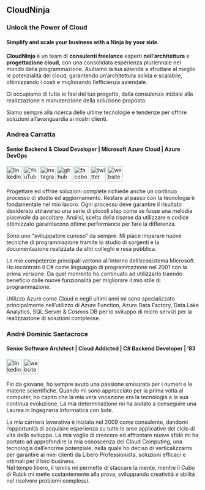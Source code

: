 ## CloudNinja
### Unlock the Power of Cloud
#### Simplify and scale your business with a Ninja by your side.


**CloudNinja** è un team di **consulenti freelance** esperti **nell’architettura** e **progettazione cloud**, con una consolidata esperienza pluriennale nel mondo della programmazione. Aiutiamo la tua azienda a sfruttare al meglio le potenzialità del cloud, garantendo un’architettura solida e scalabile, ottimizzando i costi e migliorando l’efficienza aziendale.

Ci occupiamo di tutte le fasi del tuo progetto, dalla consulenza iniziale alla realizzazione e manutenzione della soluzione proposta.

Siamo sempre alla ricerca delle ultime tecnologie e tendenze per offrire soluzioni all’avanguardia ai nostri clienti.

### Andrea Carratta
#### Senior Backend & Cloud Developer | Microsoft Azure Cloud | Azure DevOps


[<img src='https://cdn.jsdelivr.net/npm/simple-icons@3.0.1/icons/linkedin.svg' alt='linkedin' height='40'>](https://www.linkedin.com/in/acarratta/)   [<img src='https://cdn.jsdelivr.net/npm/simple-icons@3.0.1/icons/youtube.svg' alt='YouTube' height='40'>](https://www.youtube.com/channel/UCjZsrUC0ZUN42PiBVzMUXcg)  [<img src='https://cdn.jsdelivr.net/npm/simple-icons@3.0.1/icons/instagram.svg' alt='instagram' height='40'>](https://www.instagram.com/devandreacarratta.it/)   [<img src='https://cdn.jsdelivr.net/npm/simple-icons@3.0.1/icons/github.svg' alt='github' height='40'>](https://github.com/devandreacarratta)  [<img src='https://cdn.jsdelivr.net/npm/simple-icons@3.0.1/icons/facebook.svg' alt='facebook' height='40'>](https://www.facebook.com/devandreacarratta.it)  [<img src='https://cdn.jsdelivr.net/npm/simple-icons@3.0.1/icons/twitter.svg' alt='twitter' height='40'>](https://twitter.com/dev_acarratta)   [<img src='https://cdn.jsdelivr.net/npm/simple-icons@3.0.1/icons/icloud.svg' alt='website' height='40'>](https://devandreacarratta.it/)  


Progettare ed offrire soluzioni complete richiede anche un continuo processo di studio ed aggiornamento. Restare al passo con la tecnologia è fondamentale nel mio lavoro. Ogni processo deve garantire il risultato desiderato attraverso una serie di piccoli step come se fosse una melodia piacevole da ascoltare. Analisi, scelta della risorse da utilizzare e codice ottimizzato garantiscono ottime performance per fare la differenza.

Sono uno “sviluppatore curioso” da sempre. Mi piace imparare nuove tecniche di programmazione tramite lo studio di sorgenti e la documentazione realizzata da altri colleghi e resa pubblica.

Le mie competenze principali vertono all’interno dell’ecosistema Microsoft. Ho incontrato il C# come linguaggio di programmazione nel 2001 con la prima versione. Da quel momento ho continuato ad utilizzarlo traendo beneficio dalle nuove funzionalità per migliorare il mio stile di programmazione.

Utilizzo Azure come Cloud e negli ultimi anni mi sono specializzato principalmente nell’utilizzo di Azure Function, Azure Data Factory, Data Lake Analytics, SQL Server & Cosmos DB per lo sviluppo di micro servizi per la realizzazione di soluzioni complesse.



### André Dominic Santacroce
#### Senior Software Architect | Cloud Addicted | C# Backend Developer | ’83

[<img src='https://cdn.jsdelivr.net/npm/simple-icons@3.0.1/icons/linkedin.svg' alt='linkedin' height='40'>](https://www.linkedin.com/in/andresantacroce/)   [<img src='https://cdn.jsdelivr.net/npm/simple-icons@3.0.1/icons/icloud.svg' alt='website' height='40'>](https://www.andresantacroce.com/)  

Fin da giovane, ho sempre avuto una passione smisurata per i numeri e le materie scientifiche. Quando mi sono approcciato per la prima volta al computer, ho capito che la mia vera vocazione era la tecnologia e la sua continua evoluzione. La mia determinazione mi ha aiutato a conseguire una Laurea in Ingegneria Informatica con lode.

La mia carriera lavorativa è iniziata nel 2009 come consulente, dandomi l’opportunità di acquisire esperienza su tutte le aree applicative del ciclo di vita dello sviluppo. La mia voglia di crescere ed affrontare nuove sfide mi ha portato ad approfondire la mia conoscenza del Cloud Computing, una tecnologia dall’enorme potenziale, nella quale ho deciso di verticalizzarmi per garantire ai miei clienti da Libero Professionista, soluzioni efficaci e ottimali per il loro business.  
Nel tempo libero, il tennis mi permette di staccare la mente, mentre il Cubo di Rubik mi mette costantemente alla prova, sviluppando creatività e abilità nel risolvere problemi complessi.
